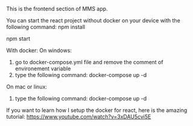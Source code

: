 This is the frontend section of MMS app.



You can start the react project without docker on your device with the following command:
npm install 

npm start


With docker:
On windows:
1. go to docker-compose.yml file and remove the comment of environement variable
2. type the following command:
 docker-compose up -d

On mac or linux:
1. type the following command:
 docker-compose up -d


If you want to learn how I setup the docker for react, here is the amazing tutorial: https://www.youtube.com/watch?v=3xDAU5cvi5E 

